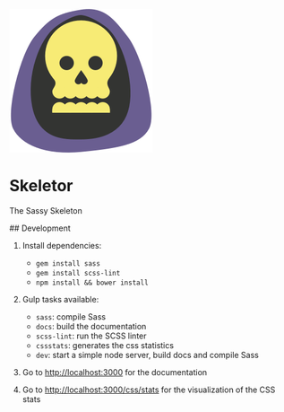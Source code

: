 ![](img/skeletor-small.png)

# Skeletor
The Sassy Skeleton


## Development

1. Install dependencies:
    - `gem install sass`
    - `gem install scss-lint`
    - `npm install && bower install`

2. Gulp tasks available:

    - `sass`: compile Sass
    - `docs`: build the documentation
    - `scss-lint`: run the SCSS linter
    - `cssstats`: generates the css statistics
    - `dev`: start a simple node server, build docs and compile Sass

3. Go to [http://localhost:3000](http://localhost:3000) for the documentation

4. Go to [http://localhost:3000/css/stats](http://localhost:3000/css/stats) for the visualization of the CSS stats